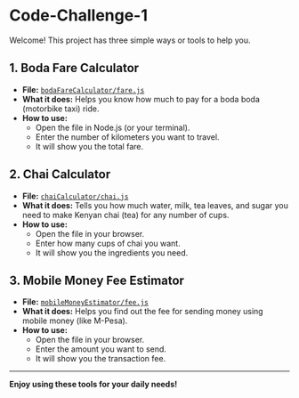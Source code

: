 # Code-Challenge-1

Welcome! This project has three simple ways or tools to help you.

## 1. Boda Fare Calculator
- **File:** [`bodaFareCalculator/fare.js`](bodaFareCalculator/fare.js)
- **What it does:** Helps you know how much to pay for a boda boda (motorbike taxi) ride.  
- **How to use:**  
  - Open the file in Node.js (or your terminal).
  - Enter the number of kilometers you want to travel.
  - It will show you the total fare.

## 2. Chai Calculator
- **File:** [`chaiCalculator/chai.js`](chaiCalculator/chai.js)
- **What it does:** Tells you how much water, milk, tea leaves, and sugar you need to make Kenyan chai (tea) for any number of cups.
- **How to use:**  
  - Open the file in your browser.
  - Enter how many cups of chai you want.
  - It will show you the ingredients you need.

## 3. Mobile Money Fee Estimator
- **File:** [`mobileMoneyEstimator/fee.js`](mobileMoneyEstimator/fee.js)
- **What it does:** Helps you find out the fee for sending money using mobile money (like M-Pesa).
- **How to use:**  
  - Open the file in your browser.
  - Enter the amount you want to send.
  - It will show you the transaction fee.

---

**Enjoy using these tools for your daily needs!**